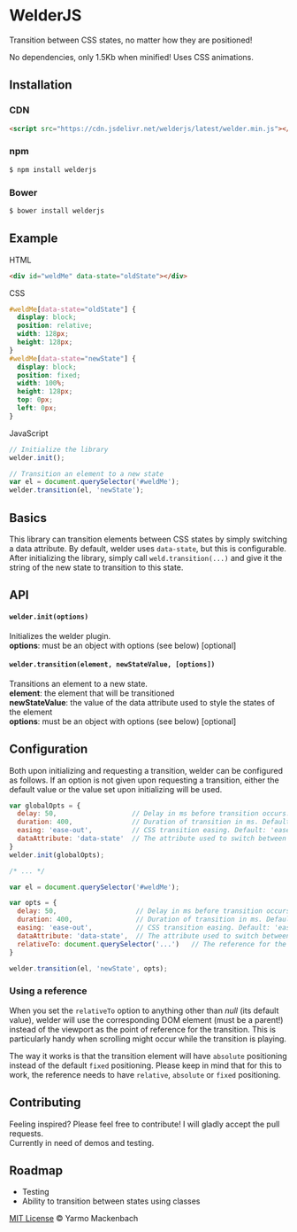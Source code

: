# WelderJS

Transition between CSS states, no matter how they are positioned!

No dependencies, only 1.5Kb when minified! Uses CSS animations.

## Installation

### CDN

``` html
<script src="https://cdn.jsdelivr.net/welderjs/latest/welder.min.js"></script>
```

### npm
``` bash
$ npm install welderjs
```

### Bower
``` bash
$ bower install welderjs
```

## Example

HTML

``` html
<div id="weldMe" data-state="oldState"></div>
```

CSS

``` css
#weldMe[data-state="oldState"] {
  display: block;
  position: relative;
  width: 128px;
  height: 128px;
}
#weldMe[data-state="newState"] {
  display: block;
  position: fixed;
  width: 100%;
  height: 128px;
  top: 0px;
  left: 0px;
}
```

JavaScript

``` js
// Initialize the library
welder.init();

// Transition an element to a new state
var el = document.querySelector('#weldMe');
welder.transition(el, 'newState');
```

## Basics

This library can transition elements between CSS states by simply switching a data attribute. By default, welder uses `data-state`, but this is configurable. After initializing the library, simply call `weld.transition(...)` and give it the string of the new state to transition to this state.

## API

#### `welder.init(options)`

Initializes the welder plugin.  
**options**: must be an object with options (see below) [optional]

#### `welder.transition(element, newStateValue, [options])`

Transitions an element to a new state.  
**element**: the element that will be transitioned  
**newStateValue**: the value of the data attribute used to style the states of the element  
**options**: must be an object with options (see below) [optional]

## Configuration

Both upon initializing and requesting a transition, welder can be configured as follows. If an option is not given upon requesting a transition, either the default value or the value set upon initializing will be used.

``` js
var globalOpts = {
  delay: 50,                   // Delay in ms before transition occurs. Default (recommended): 50
  duration: 400,               // Duration of transition in ms. Default: 400
  easing: 'ease-out',          // CSS transition easing. Default: 'ease-out'
  dataAttribute: 'data-state'  // The attribute used to switch between states. Default: 'data-state'
}
welder.init(globalOpts);

/* ... */

var el = document.querySelector('#weldMe');

var opts = {
  delay: 50,                    // Delay in ms before transition occurs. Default (recommended): 50
  duration: 400,                // Duration of transition in ms. Default: 400
  easing: 'ease-out',           // CSS transition easing. Default: 'ease-out'
  dataAttribute: 'data-state',  // The attribute used to switch between states. Default: 'data-state'
  relativeTo: document.querySelector('...')   // The reference for the transition (see below). Default: null
}

welder.transition(el, 'newState', opts);
```

### Using a reference

When you set the `relativeTo` option to anything other than *null* (its default value), welder will use the corresponding DOM element (must be a parent!) instead of the viewport as the point of reference for the transition. This is particularly handy when scrolling might occur while the transition is playing.

The way it works is that the transition element will have `absolute` positioning instead of the default `fixed` positioning. Please keep in mind that for this to work, the reference needs to have `relative`, `absolute` or `fixed` positioning.

## Contributing

Feeling inspired? Please feel free to contribute! I will gladly accept the pull requests.  
Currently in need of demos and testing.

## Roadmap

- Testing
- Ability to transition between states using classes

[MIT License](http://yarmomackenbach.mit-license.org/) © Yarmo Mackenbach
